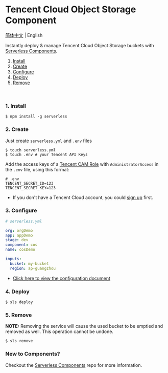 # Tencent Cloud Object Storage Component

[简体中文](./README.md) | English

Instantly deploy & manage Tencent Cloud Object Storage buckets with [Serverless Components](https://github.com/serverless/components).

1. [Install](#1-install)
2. [Create](#2-create)
3. [Configure](#3-configure)
4. [Deploy](#4-deploy)
5. [Remove](#5-remove)

&nbsp;

### 1. Install

```console
$ npm install -g serverless
```

### 2. Create

Just create `serverless.yml` and `.env` files

```console
$ touch serverless.yml
$ touch .env # your Tencent API Keys
```

Add the access keys of a [Tencent CAM Role](https://console.cloud.tencent.com/cam/capi) with `AdministratorAccess` in the `.env` file, using this format:

```
# .env
TENCENT_SECRET_ID=123
TENCENT_SECRET_KEY=123
```

- If you don't have a Tencent Cloud account, you could [sign up](https://intl.cloud.tencent.com/register) first.

### 3. Configure

```yml
# serverless.yml

org: orgDemo
app: appDemo
stage: dev
component: cos
name: cosDemo

inputs:
  bucket: my-bucket
  region: ap-guangzhou
```

- [Click here to view the configuration document](https://github.com/serverless-tencent/tencent-cos/tree/v2/docs/configure.md)

### 4. Deploy

```
$ sls deploy
```

### 5. Remove

**NOTE:** Removing the service will cause the used bucket to be emptied and removed as well. This operation cannot be undone.

```
$ sls remove
```

### New to Components?

Checkout the [Serverless Components](https://github.com/serverless/components) repo for more information.
